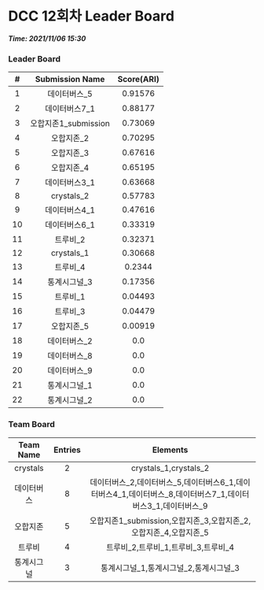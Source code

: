 # DCC 12회차 Leader Board
***Time: 2021/11/06 15:30***

### Leader Board

|#|Submission Name|Score(ARI)|
|:---:|:---:|:---:|
|1|데이터버스_5|0.91576|
|2|데이터버스7_1|0.88177|
|3|오합지존1_submission|0.73069|
|4|오합지존_2|0.70295|
|5|오합지존_3|0.67616|
|6|오합지존_4|0.65195|
|7|데이터버스3_1|0.63668|
|8|crystals_2|0.57783|
|9|데이터버스4_1|0.47616|
|10|데이터버스6_1|0.33319|
|11|트루비_2|0.32371|
|12|crystals_1|0.30668|
|13|트루비_4|0.2344|
|14|통계시그널_3|0.17356|
|15|트루비_1|0.04493|
|16|트루비_3|0.04479|
|17|오합지존_5|0.00919|
|18|데이터버스_2|0.0|
|19|데이터버스_8|0.0|
|20|데이터버스_9|0.0|
|21|통계시그널_1|0.0|
|22|통계시그널_2|0.0|

### Team Board

|Team Name|Entries|Elements|
|:---:|:---:|:---:|
|crystals|2|crystals_1,crystals_2|
|데이터버스|8|데이터버스_2,데이터버스_5,데이터버스6_1,데이터버스4_1,데이터버스_8,데이터버스7_1,데이터버스3_1,데이터버스_9|
|오합지존|5|오합지존1_submission,오합지존_3,오합지존_2,오합지존_4,오합지존_5|
|트루비|4|트루비_2,트루비_1,트루비_3,트루비_4|
|통계시그널|3|통계시그널_1,통계시그널_2,통계시그널_3|
